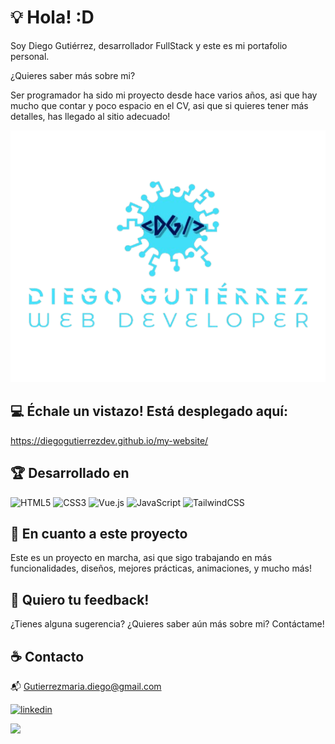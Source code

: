#

# 💡 Hola! :D

Soy Diego Gutiérrez, desarrollador FullStack y este es mi portafolio personal.

¿Quieres saber más sobre mi?

Ser programador ha sido mi proyecto desde hace varios años, asi que hay mucho que contar y poco espacio en el CV, asi que si quieres tener más detalles, has llegado al sitio adecuado!

![Logo](https://raw.githubusercontent.com/DiegoGutierrezDev/my-website/refs/heads/creating-components/src/assets/img/logo.png)

## 💻 Échale un vistazo! Está desplegado aquí:

https://diegogutierrezdev.github.io/my-website/

## 🏆 Desarrollado en

![HTML5](https://img.shields.io/badge/html5-%23E34F26.svg?style=for-the-badge&logo=html5&logoColor=white)
![CSS3](https://img.shields.io/badge/css3-%231572B6.svg?style=for-the-badge&logo=css3&logoColor=white)
![Vue.js](https://img.shields.io/badge/vuejs-%2335495e.svg?style=for-the-badge&logo=vuedotjs&logoColor=%234FC08D)
![JavaScript](https://img.shields.io/badge/javascript-%23323330.svg?style=for-the-badge&logo=javascript&logoColor=%23F7DF1E)
![TailwindCSS](https://img.shields.io/badge/tailwindcss-%2338B2AC.svg?style=for-the-badge&logo=tailwind-css&logoColor=white)

## 💼 En cuanto a este proyecto

Este es un proyecto en marcha, asi que sigo trabajando en más funcionalidades, diseños, mejores prácticas, animaciones, y mucho más!

## 🍻 Quiero tu feedback!

¿Tienes alguna sugerencia?
¿Quieres saber aún más sobre mi?
Contáctame!

## ☕ Contacto

📬 Gutierrezmaria.diego@gmail.com

[![linkedin](https://img.shields.io/badge/linkedin-0A66C2?style=for-the-badge&logo=linkedin&logoColor=white)](https://www.linkedin.com/in/diegoguti%C3%A9rrezdev/)

![](https://user-images.githubusercontent.com/74038190/225813708-98b745f2-7d22-48cf-9150-083f1b00d6c9.gif)
